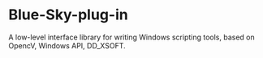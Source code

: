 # Blue-Sky-plug-in
A low-level interface library for writing Windows scripting tools, based on OpencV, Windows API, DD_XSOFT.
